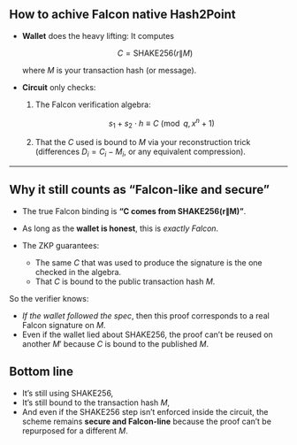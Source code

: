 
## How to achive Falcon native Hash2Point

* **Wallet** does the heavy lifting:
  It computes

  $$C = \text{SHAKE256}(r \| M)$$

  where $M$ is your transaction hash (or message).

* **Circuit** only checks:

  1. The Falcon verification algebra:

     $$s_1 + s_2 \cdot h \equiv C \pmod{q,\,x^n+1}$$
  2. That the $C$ used is bound to $M$ via your reconstruction trick (differences $D_i = C_i - M_i$, or any equivalent compression).

---

## Why it still counts as “Falcon-like and secure”

* The true Falcon binding is **“C comes from SHAKE256(r∥M)”**.
* As long as the **wallet is honest**, this is *exactly Falcon*.
* The ZKP guarantees:

  * The same $C$ that was used to produce the signature is the one checked in the algebra.
  * That $C$ is bound to the public transaction hash $M$.

So the verifier knows:

* *If the wallet followed the spec*, then this proof corresponds to a real Falcon signature on $M$.
* Even if the wallet lied about SHAKE256, the proof can’t be reused on another $M'$ because $C$ is bound to the published $M$.


##  Bottom line

* It’s still using SHAKE256,
* It’s still bound to the transaction hash $M$,
* And even if the SHAKE256 step isn’t enforced inside the circuit, the scheme remains **secure and Falcon-line** because the proof can’t be repurposed for a different $M$.

